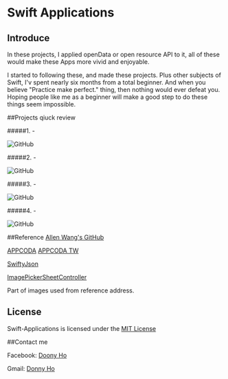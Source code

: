 Swift Applications
===================
## Introduce
In these projects, I applied openData or open resource API to it, all of these would make these Apps more vivid and enjoyable.

I started to following these, and made these projects. Plus other subjects of Swift, I'v spent nearly six months from a total beginner. And when you believe "Practice make perfect." thing, then nothing would ever defeat you. Hoping people like me as a beginner will make a good step to do these things seem impossible.

##Projects qiuck review

#####1.  -

![GitHub]()


#####2.  -

![GitHub]()


#####3.  - 

![GitHub]()

#####4.  -

![GitHub]()




##Reference
[Allen Wang's GitHub](https://github.com/allenwong/30DaysofSwift)

[APPCODA](http://www.appcoda.com)
[APPCODA TW](http://www.appcoda.com.tw)

[SwiftyJson](https://github.com/fmitech/FMMosaicLayout)

[ImagePickerSheetController](https://github.com/lbrndnr/ImagePickerSheetController)

Part of images used from reference address.
## License

Swift-Applications is licensed under the [MIT License](https://opensource.org/licenses/mit-license.php)

##Contact me

Facebook: [Doony Ho](https://www.facebook.com)

Gmail: [Donny Ho](d24659033@gmail.com)


